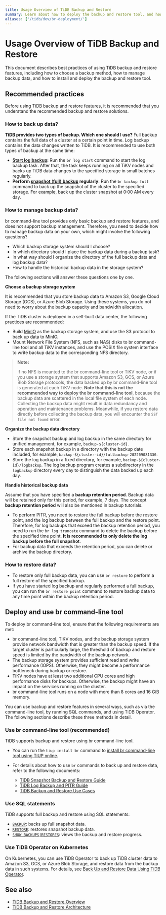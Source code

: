 ```yaml
---
title: Usage Overview of TiDB Backup and Restore
summary: Learn about how to deploy the backup and restore tool, and how to use it to back up and restore a TiDB cluster.
aliases: ['/tidb/dev/br-deployment/']
---
```


# Usage Overview of TiDB Backup and Restore

This document describes best practices of using TiDB backup and restore features, including how to choose a backup method, how to manage backup data, and how to install and deploy the backup and restore tool.

## Recommended practices

Before using TiDB backup and restore features, it is recommended that you understand the recommended backup and restore solutions.

### How to back up data?

**TiDB provides two types of backup. Which one should I use?** Full backup contains the full data of a cluster at a certain point in time. Log backup contains the data changes written to TiDB. It is recommended to use both types of backup at the same time:

- **[Start log backup](/br/br-pitr-guide.md#start-log-backup)**: Run the `br log start` command to start the log backup task. After that, the task keeps running on all TiKV nodes and backs up TiDB data changes to the specified storage in small batches regularly.
- **Perform [snapshot (full) backup](/br/br-snapshot-guide.md#back-up-snapshot-data) regularly**: Run the `br backup full` command to back up the snapshot of the cluster to the specified storage. For example, back up the cluster snapshot at 0:00 AM every day.

### How to manage backup data?

br command-line tool provides only basic backup and restore features, and does not support backup management. Therefore, you need to decide how to manage backup data on your own, which might involve the following questions?

* Which backup storage system should I choose?
* In which directory should I place the backup data during a backup task?
* In what way should I organize the directory of the full backup data and log backup data?
* How to handle the historical backup data in the storage system?

The following sections will answer these questions one by one.

**Choose a backup storage system**

It is recommended that you store backup data to Amazon S3, Google Cloud Storage (GCS), or Azure Blob Storage. Using these systems, you do not need to worry about the backup capacity and bandwidth allocation.

If the TiDB cluster is deployed in a self-built data center, the following practices are recommended:

* Build [MinIO](https://docs.min.io/docs/minio-quickstart-guide.html) as the backup storage system, and use the S3 protocol to back up data to MinIO.
* Mount Network File System (NFS, such as NAS) disks to br command-line tool and all TiKV instances, and use the POSIX file system interface to write backup data to the corresponding NFS directory.

> **Note:**
>
> If no NFS is mounted to the br command-line tool or TiKV node, or if you use a storage system that supports Amazon S3, GCS, or Azure Blob Storage protocols, the data backed up by br command-line tool is generated at each TiKV node. **Note that this is not the recommended way to deploy the br command-line tool**, because the backup data are scattered in the local file system of each node. Collecting the backup data might result in data redundancy and operation and maintenance problems. Meanwhile, if you restore data directly before collecting the backup data, you will encounter the `SST file not found` error.

**Organize the backup data directory**

* Store the snapshot backup and log backup in the same directory for unified management, for example, `backup-${cluster-id}`.
* Store each snapshot backup in a directory with the backup date included, for example, `backup-${cluster-id}/fullbackup-202209081330`.
* Store the log backup in a fixed directory, for example, `backup-${cluster-id}/logbackup`. The log backup program creates a subdirectory in the `logbackup` directory every day to distinguish the data backed up each day.

**Handle historical backup data**

Assume that you have specified a **backup retention period**. Backup data will be retained only for this period, for example, 7 days. The concept **backup retention period** will also be mentioned in backup tutorials.

* To perform PITR, you need to restore the full backup before the restore point, and the log backup between the full backup and the restore point. Therefore, for log backups that exceed the backup retention period, you need to run the `br log truncate` command to delete the backup before the specified time point. **It is recommended to only delete the log backup before the full snapshot**.
* For backup data that exceeds the retention period, you can delete or archive the backup directory.

### How to restore data?

- To restore only full backup data, you can use `br restore` to perform a full restore of the specified backup.
- If you have started log backup and regularly performed a full backup, you can run the `br restore point` command to restore backup data to any time point within the backup retention period.

## Deploy and use br command-line tool

To deploy br command-line tool, ensure that the following requirements are met:

- br command-line tool, TiKV nodes, and the backup storage system provide network bandwidth that is greater than the backup speed. If the target cluster is particularly large, the threshold of backup and restore speed is limited by the bandwidth of the backup network.
- The backup storage system provides sufficient read and write performance (IOPS). Otherwise, they might become a performance bottleneck during backup or restore.
- TiKV nodes have at least two additional CPU cores and high performance disks for backups. Otherwise, the backup might have an impact on the services running on the cluster.
- br command-line tool runs on a node with more than 8 cores and 16 GiB memory.

You can use backup and restore features in several ways, such as via the command-line tool, by running SQL commands, and using TiDB Operator. The following sections describe these three methods in detail.

### Use br command-line tool (recommended)

TiDB supports backup and restore using br command-line tool.

* You can run the `tiup install br` command to [install br command-line tool using TiUP online](/migration-tools.md#install-tools-using-tiup).
* For details about how to use `br` commands to back up and restore data, refer to the following documents:

    * [TiDB Snapshot Backup and Restore Guide](/br/br-snapshot-guide.md)
    * [TiDB Log Backup and PITR Guide](/br/br-pitr-guide.md)
    * [TiDB Backup and Restore Use Cases](/br/backup-and-restore-use-cases.md)

### Use SQL statements

TiDB supports full backup and restore using SQL statements:

- [`BACKUP`](/sql-statements/sql-statement-backup.md): backs up full snapshot data.
- [`RESTORE`](/sql-statements/sql-statement-restore.md): restores snapshot backup data.
- [`SHOW BACKUPS|RESTORES`](/sql-statements/sql-statement-show-backups.md): views the backup and restore progress.

### Use TiDB Operator on Kubernetes

On Kubernetes, you can use TiDB Operator to back up TiDB cluster data to Amazon S3, GCS, or Azure Blob Storage, and restore data from the backup data in such systems. For details, see [Back Up and Restore Data Using TiDB Operator](https://docs.pingcap.com/tidb-in-kubernetes/stable/backup-restore-overview).

## See also

- [TiDB Backup and Restore Overview](/br/backup-and-restore-overview.md)
- [TiDB Backup and Restore Architecture](/br/backup-and-restore-design.md)
